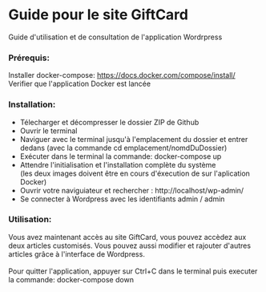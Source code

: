 # Guide pour le site GiftCard
Guide d'utilisation et de consultation de l'application Wordrpress

### Prérequis:
Installer docker-compose:
https://docs.docker.com/compose/install/
<br>Verifier que l'application Docker est lancée


### Installation:
- Télecharger et décompresser le dossier ZIP de Github
- Ouvrir le terminal
- Naviguer avec le terminal jusqu'à l'emplacement du dossier et entrer dedans (avec la commande cd emplacement/nomdDuDossier)
- Exécuter dans le terminal la commande: docker-compose up
- Attendre l'initialisation et l'installation complète du système<br>
  (les deux images doivent être en cours d'éxecution de sur l'aplication Docker)
- Ouvrir votre naviguiateur et rechercher : http://localhost/wp-admin/
- Se connecter à Wordpress avec les identifiants admin / admin


### Utilisation:
Vous avez maintenant accès au site GiftCard, vous pouvez accèdez aux deux articles customisés.
Vous pouvez aussi modifier et rajouter d'autres articles grâce à l'interface de Wordpress.
<br><br>
Pour quitter l'application, appuyer sur Ctrl+C dans le terminal puis executer la commande: docker-compose down
